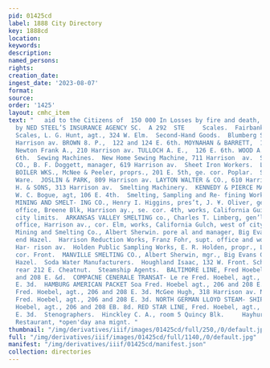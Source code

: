 ```yaml
---
pid: 01425cd
label: 1888 City Directory
key: 1888cd
location: 
keywords: 
description: 
named_persons: 
rights: 
creation_date: 
ingest_date: '2023-08-07'
format: 
source: 
order: '1425'
layout: cmhc_item
text: "   aid to the Citizens of  150 000 In Losses by fire and death, p j Leadville
  by NED STEEL’S INSURANCE AGENCY SC.  A 292  STE     Scales.  Fairbanke Standard
  Scales, L. G. Hunt, agt., 324 W. Elm.  Second-Hand Goods.  Blumberg Samuel, 120
  Harrison av. BROWN 8. P.,  122 and 124 E. 6th. MOYNAHAN & BARRETT,  132 E. 6th.
  Newton Frank A., 210 Harrison av. TULLOCH A. E.,  126 E. 6th. WOOD A. C.,  208 E.
  6th.  Sewing Machines.  New Home Sewing Machine, 711 Harrison  av.  SINCER MANUFACTURING
  CO., B. F. Doggett, manager, 619 Harrison av.  Sheet Iron Workers.  LEADVILLE STZAM
  BOILER WKS., McNee & Peeler, proprs., 201 E. 5th, ge. cor. Poplar.  Silver and Plated
  Ware.  JOSLIN & PARK, 809 Harrison av. LAYTON WALTER & CO., 610 Harrisen av. SCHENKEIN
  H. & SONS, 313 Harrison av.  Smelting Machinery.  KENNEDY & PIERCE MACHINERY Co.,
  W. C. Bogue, agt, 106 E. 4th.  Smelting, Sampling and Re- fining Works.  AMERICAN
  MINING AND SMELT- ING CO., Henry I. Higgins, pres’t, J. ¥. Oliver, gen’1 manager
  office, Breene Blk, Harrison ay., se. cor. 4th, works, California Guich, west of
  city limits.  ARKANSAS VALLEY SMELTING co., Charles T. Limberg, gen’l man- ager,
  office, Harrison av., cor. Elm, works, California Gulch, west of city limits.  Elgin
  Mining and Smelting Co., Albert Sherwin. pore al and manager, Big Evans Guich, n.
  end Hazel.  Harrison Reduction Works, Franz Fohr, supt. office and works, foot of
  Har- rison av.  Holden Public Sampling Works, E. R. Holden, propr., Leiter av.,
  cor. Front.  MANVILLE SMELTING CO., Albert Sherwin, mgr., Big Evans Gulch, N. end
  Hazel.  Soda Water Manufacturers.  Houghland Isaac, 132 W. Front. Schmidt Frank,
  rear 212 E. Cheatnut.  Steamship Agents.  BALTIMORE LINE, Fred Hoebel, agt., 206
  and 208 E. &d.  COMPACNE CENERALE TRANSAT- Le re Fred. Hoebel, agt., 206 and 208
  E. 3d.  HAMBURG AMERICAN PACKET Soa Fred. Hoebel agt., 206 and 208 E.  INMAN LINE,
  Fred. Hoebel, agt., 206 and 208 E. 3d. McGee Hugh, 318 Harrison av. NEW YORK LINE,
  Fred. Hoebel, agt., 206 and 208 E. 3d. NORTH GERMAN LLOYD STEAM- SHIP CO., Fred
  Hoebel, agt., 206 and 208 EB. 8d. RED STAR LINE, Fred. Hoebel, agt., 206 and 208
  E. 3d.  Stenographers.  Hinckley C. A., room 5 Quincy Blk.     Hayhurst’s Com’l
  Restaurant, *open'day ana mignt. "
thumbnail: "/img/derivatives/iiif/images/01425cd/full/250,/0/default.jpg"
full: "/img/derivatives/iiif/images/01425cd/full/1140,/0/default.jpg"
manifest: "/img/derivatives/iiif/01425cd/manifest.json"
collection: directories
---
```

